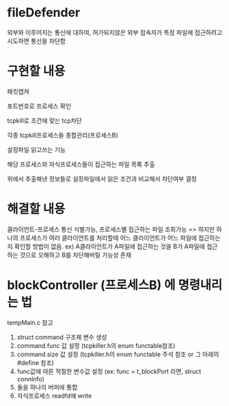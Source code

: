 # fileDefender
외부와 이루어지는 통신에 대하여, 허가되지않은 외부 접속자가 특정 파일에 접근하려고 시도하면 통신을 차단함

# 구현할 내용
패킷캡쳐

포트번호로 프로세스 확인

tcpkill로 조건에 맞는 tcp차단

각종 tcpkill프로세스들 종합관리(프로세스B)

설정파일 읽고쓰는 기능

해당 프로세스와 자식프로세스들이 접근하는 파일 목록 추출

위에서 추출해낸 정보들로 설정파일에서 읽은 조건과 비교해서 차단여부 결정

# 해결할 내용
클라이언트-프로세스 통신 식별가능, 프로세스별 접근하는 파일 조회가능
=> 하지만 하나의 프로세스가 여러 클라이언트를 처리할때 어느 클라이언트가 어느 파일에 접근하는지 확인할 방법이 없음.
ex) A클라이언트가 A파일에 접근하는 것을 B가 A파일에 접근하는 것으로 오해하고 B를 차단해버릴 가능성 존재

# blockController (프로세스B) 에 명령내리는 법
tempMain.c 참고
  1. struct command 구조체 변수 생성
  2. command.func 값 설정 (tcpkiller.h의 enum functable참조)
  3. command.size 값 설정 (tcpkiller.h의 enum functable 주석 참조 or 그 아래의 #define 참조)
  4. func값에 따른 적절한 변수값 설정 (ex: func = t_blockPort 라면, struct connInfo)
  5. 둘을 하나의 버퍼에 통합
  6. 자식프로세스 readfd에 write
